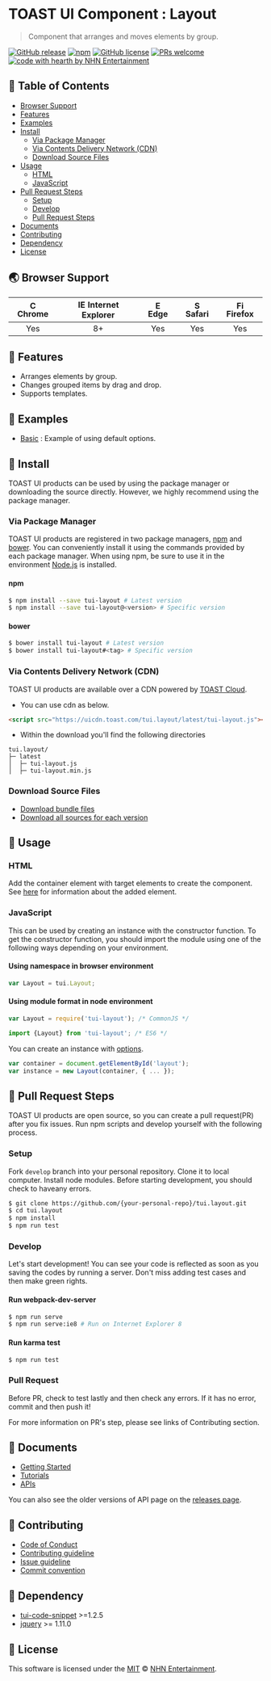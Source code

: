 # TOAST UI Component : Layout
> Component that arranges and moves elements by group.

[![GitHub release](https://img.shields.io/github/release/nhnent/tui.layout.svg)](https://github.com/nhnent/tui.layout/releases/latest)
[![npm](https://img.shields.io/npm/v/tui-layout.svg)](https://www.npmjs.com/package/tui-layout)
[![GitHub license](https://img.shields.io/github/license/nhnent/tui.layout.svg)](https://github.com/nhnent/tui.layout/blob/production/LICENSE)
[![PRs welcome](https://img.shields.io/badge/PRs-welcome-ff69b4.svg)](https://github.com/nhnent/tui.project-name/labels/help%20wanted)
[![code with hearth by NHN Entertainment](https://img.shields.io/badge/%3C%2F%3E%20with%20%E2%99%A5%20by-NHN%20Entertainment-ff1414.svg)](https://github.com/nhnent)


## 🚩 Table of Contents
* [Browser Support](#-browser-support)
* [Features](#-features)
* [Examples](#-examples)
* [Install](#-install)
    * [Via Package Manager](#via-package-manager)
    * [Via Contents Delivery Network (CDN)](#via-contents-delivery-network-cdn)
    * [Download Source Files](#download-source-files)
* [Usage](#-usage)
    * [HTML](#html)
    * [JavaScript](#javascript)
* [Pull Request Steps](#-pull-request-steps)
    * [Setup](#setup)
    * [Develop](#develop)
    * [Pull Request Steps](#pull-request)
* [Documents](#-documents)
* [Contributing](#-contributing)
* [Dependency](#-dependency)
* [License](#-license)


## 🌏 Browser Support
| <img src="https://user-images.githubusercontent.com/1215767/34348387-a2e64588-ea4d-11e7-8267-a43365103afe.png" alt="Chrome" width="16px" height="16px" /> Chrome | <img src="https://user-images.githubusercontent.com/1215767/34348590-250b3ca2-ea4f-11e7-9efb-da953359321f.png" alt="IE" width="16px" height="16px" /> Internet Explorer | <img src="https://user-images.githubusercontent.com/1215767/34348380-93e77ae8-ea4d-11e7-8696-9a989ddbbbf5.png" alt="Edge" width="16px" height="16px" /> Edge | <img src="https://user-images.githubusercontent.com/1215767/34348394-a981f892-ea4d-11e7-9156-d128d58386b9.png" alt="Safari" width="16px" height="16px" /> Safari | <img src="https://user-images.githubusercontent.com/1215767/34348383-9e7ed492-ea4d-11e7-910c-03b39d52f496.png" alt="Firefox" width="16px" height="16px" /> Firefox |
| :---------: | :---------: | :---------: | :---------: | :---------: |
| Yes | 8+ | Yes | Yes | Yes |


## 🎨 Features
* Arranges elements by group.
* Changes grouped items by drag and drop.
* Supports templates.


## 🐾 Examples
* [Basic](https://nhnent.github.io/tui.layout/latest/tutorial-example01-basic.html) : Example of using default options.


## 💾 Install

TOAST UI products can be used by using the package manager or downloading the source directly.
However, we highly recommend using the package manager.

### Via Package Manager

TOAST UI products are registered in two package managers, [npm](https://www.npmjs.com/) and [bower](https://bower.io/).
You can conveniently install it using the commands provided by each package manager.
When using npm, be sure to use it in the environment [Node.js](https://nodejs.org/ko/) is installed.

#### npm

``` sh
$ npm install --save tui-layout # Latest version
$ npm install --save tui-layout@<version> # Specific version
```

#### bower

``` sh
$ bower install tui-layout # Latest version
$ bower install tui-layout#<tag> # Specific version
```

### Via Contents Delivery Network (CDN)
TOAST UI products are available over a CDN powered by [TOAST Cloud](https://www.toast.com).

- You can use cdn as below.

```html
<script src="https://uicdn.toast.com/tui.layout/latest/tui-layout.js"></script>
```

- Within the download you'll find the following directories

```
tui.layout/
├─ latest
│  ├─ tui-layout.js
│  ├─ tui-layout.min.js
```


### Download Source Files
* [Download bundle files](https://github.com/nhnent/tui.layout/tree/production/dist)
* [Download all sources for each version](https://github.com/nhnent/tui.layout/releases)




## 🔨 Usage

### HTML

Add the container element with target elements to create the component.
See [here](https://nhnent.github.io/tui.layout/latest/tutorial-example01-basic.html#) for information about the added element.

### JavaScript

This can be used by creating an instance with the constructor function.
To get the constructor function, you should import the module using one of the following ways depending on your environment.

#### Using namespace in browser environment
``` javascript
var Layout = tui.Layout;
```

#### Using module format in node environment
``` javascript
var Layout = require('tui-layout'); /* CommonJS */
```

``` javascript
import {Layout} from 'tui-layout'; /* ES6 */
```

You can create an instance with [options](https://nhnent.github.io/tui.layout/latest/Layout.html).

``` javascript
var container = document.getElementById('layout');
var instance = new Layout(container, { ... });
```


## 🔧 Pull Request Steps

TOAST UI products are open source, so you can create a pull request(PR) after you fix issues.
Run npm scripts and develop yourself with the following process.

### Setup

Fork `develop` branch into your personal repository.
Clone it to local computer. Install node modules.
Before starting development, you should check to haveany errors.

``` sh
$ git clone https://github.com/{your-personal-repo}/tui.layout.git
$ cd tui.layout
$ npm install
$ npm run test
```

### Develop

Let's start development!
You can see your code is reflected as soon as you saving the codes by running a server.
Don't miss adding test cases and then make green rights.

#### Run webpack-dev-server

``` sh
$ npm run serve
$ npm run serve:ie8 # Run on Internet Explorer 8
```

#### Run karma test

``` sh
$ npm run test
```

### Pull Request

Before PR, check to test lastly and then check any errors.
If it has no error, commit and then push it!

For more information on PR's step, please see links of Contributing section.


## 📙 Documents
* [Getting Started](https://github.com/nhnent/tui.layout/blob/production/docs/getting-started.md)
* [Tutorials](https://github.com/nhnent/tui.layout/tree/production/docs)
* [APIs](https://nhnent.github.io/tui.layout/latest)

You can also see the older versions of API page on the [releases page](https://github.com/nhnent/tui.layout/releases).


## 💬 Contributing
* [Code of Conduct](https://github.com/nhnent/tui.layout/blob/production/CODE_OF_CONDUCT.md)
* [Contributing guideline](https://github.com/nhnent/tui.layout/blob/production/CONTRIBUTING.md)
* [Issue guideline](https://github.com/nhnent/tui.layout/blob/production/docs/ISSUE_TEMPLATE.md)
* [Commit convention](https://github.com/nhnent/tui.layout/blob/production/docs/COMMIT_MESSAGE_CONVENTION.md)


## 🔩 Dependency
* [tui-code-snippet](https://github.com/nhnent/tui.code-snippet) >=1.2.5
* [jquery](https://jquery.com/) >= 1.11.0


## 📜 License

This software is licensed under the [MIT](https://github.com/nhnent/tui.layout/blob/production/LICENSE) © [NHN Entertainment](https://github.com/nhnent).
